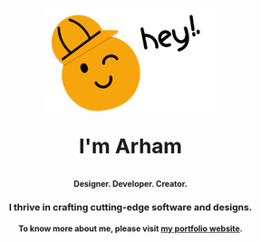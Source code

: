 <div align="center">
    <br>
    <img src="https://raw.githubusercontent.com/omegaui/omegaui/main/assets/illustrations/hey.png" width="302px" />
    <p style="font-size: 36px; font-weight: bold;">I'm Arham</p>
    <p style="font-size: 22; font-weight: bold;">Designer. Developer. Creator.</p>
    <h3>I thrive in crafting cutting-edge software and designs.</h3>
    <h4>To know more about me, please visit <a href="https://omegaui-io.web.app/">my portfolio website</a>.</h4>
</div>